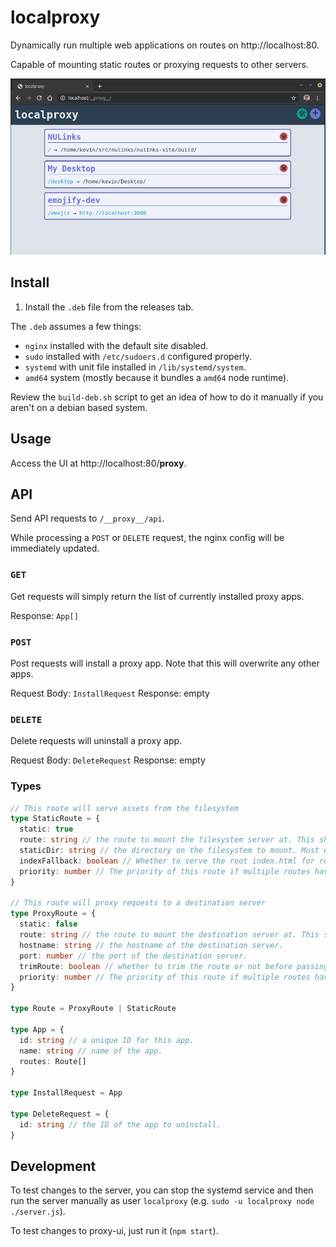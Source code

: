 # localproxy
Dynamically run multiple web applications on routes on http://localhost:80.

Capable of mounting static routes or proxying requests to other servers.

![](./docs/proxyPage.png)

## Install

1. Install the `.deb` file from the releases tab.

The `.deb` assumes a few things:
- `nginx` installed with the default site disabled.
- `sudo` installed with `/etc/sudoers.d` configured properly.
- `systemd` with unit file installed in `/lib/systemd/system`.
- `amd64` system (mostly because it bundles a `amd64` node runtime).

Review the `build-deb.sh` script to get an idea of how to do it manually if you aren't on a debian based system.

## Usage

Access the UI at http://localhost:80/__proxy__.

## API

Send API requests to `/__proxy__/api`.

While processing a `POST` or `DELETE` request, the nginx config will be immediately updated. 

### `GET`

Get requests will simply return the list of currently installed proxy apps.

Response: `App[]`

### `POST`

Post requests will install a proxy app. Note that this will overwrite any other apps.

Request Body: `InstallRequest`
Response: empty

### `DELETE`

Delete requests will uninstall a proxy app.

Request Body: `DeleteRequest`
Response: empty

### Types

```ts
// This route will serve assets from the filesystem
type StaticRoute = {
  static: true
  route: string // the route to mount the filesystem server at. This should NOT end with a trailing slash.
  staticDir: string // the directory on the filesystem to mount. Must end with a trailing slash.
  indexFallback: boolean // Whether to serve the root index.html for requests with missing assets. Useful for client side routing.
  priority: number // The priority of this route if multiple routes have the same `route`
}

// This route will proxy requests to a destination server
type ProxyRoute = {
  static: false
  route: string // the route to mount the destination server at. This should NOT end with a trailing slash.
  hostname: string // the hostname of the destination server.
  port: number // the port of the destination server.
  trimRoute: boolean // whether to trim the route or not before passing requests to the destination server.
  priority: number // The priority of this route if multiple routes have the same `route`
}

type Route = ProxyRoute | StaticRoute

type App = {
  id: string // a unique ID for this app.
  name: string // name of the app.
  routes: Route[]
}

type InstallRequest = App

type DeleteRequest = {
  id: string // the ID of the app to uninstall.
}
```

## Development

To test changes to the server, you can stop the systemd service and then run the server manually as user `localproxy` (e.g. `sudo -u localproxy node ./server.js`).

To test changes to proxy-ui, just run it (`npm start`).